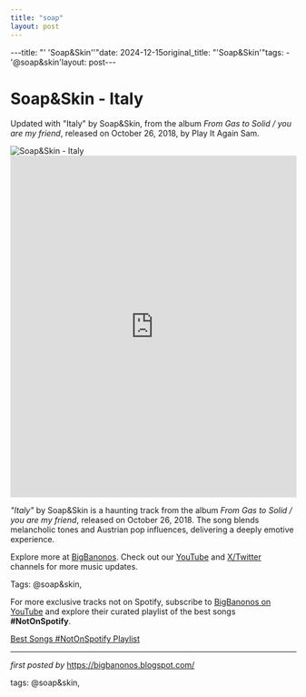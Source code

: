 ```yaml
---
title: "soap"
layout: post
---
```

---title: "' 'Soap&Skin''"date: 2024-12-15original_title: "'Soap&Skin'"tags:  - '@soap&skin'layout: post---<!-- Title of the Post --><h1 >Soap&Skin - Italy</h1> <!-- Introductory Text --><p >Updated with "Italy" by Soap&Skin, from the album *From Gas to Solid / you are my friend*, released on October 26, 2018, by Play It Again Sam.</p> <!-- Featured Image --><div > <img src="https://f4.bcbits.com/img/0008289018_10.jpg" alt="Soap&Skin - Italy" /></div> <!-- YouTube Video Embed --><div > <iframe width="100%" height="601" src="https://www.youtube.com/embed/IYj6zjJ8uwQ" title="Italy" frameborder="0" allow="accelerometer; autoplay; clipboard-write; encrypted-media; gyroscope; picture-in-picture; web-share" referrerpolicy="strict-origin-when-cross-origin" allowfullscreen></iframe></div> <!-- Song Information --><div > <p><em>"Italy"</em> by Soap&Skin is a haunting track from the album *From Gas to Solid / you are my friend*, released on October 26, 2018. The song blends melancholic tones and Austrian pop influences, delivering a deeply emotive experience.</p></div> <!-- Footer Links --><div > <p>Explore more at <a href="https://bigbanonos.blogspot.com/" target="_blank">BigBanonos</a>. Check out our <a href="https://www.youtube.com/@BigBanonos" target="_blank">YouTube</a> and <a href="https://x.com/bigbanonos" target="_blank">X/Twitter</a> channels for more music updates.</p></div> <!-- Tags --><p >Tags: @soap&skin,</p><!--Subscribe and Playlist Links--><div>    <p>For more exclusive tracks not on Spotify, subscribe to <a href="https://www.youtube.com/@BigBanonos" target="_blank">BigBanonos on YouTube</a> and explore their curated playlist of the best songs <strong>#NotOnSpotify</strong>.</p>    <p><a href="https://www.youtube.com/playlist?list=PLtuNtuTatqI0kFahUCbtbfenC_ET5O_tr" target="_blank">Best Songs #NotOnSpotify Playlist<br /></a></p></div><hr /><p><em>first posted by</em> <a href="https://bigbanonos.blogspot.com/" rel="noopener" target="_new">https://bigbanonos.blogspot.com/</a></p><p>tags: @soap&skin,</p>